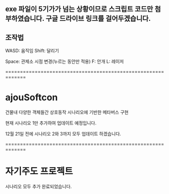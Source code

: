 ## exe 파일이 5기가가 넘는 상황이므로 스크립트 코드만 첨부하였습니다. 구글 드라이브 링크를 걸어두겠습니다.

## 조작법
WASD: 움직임
Shift: 달리기

Space: 관제소 시점 변경(누르는 동안만 적용)
F: 안개
L: 레이저

=============================================================
# ajouSoftcon

건물내 다양한 객체들간 상호동작 시나리오에 기반한 메타버스 구현

현재 시나리오 1만 추가하여 업데이트 예정입니다.

12월 21일 전에 시나리오 2와 3까지 모두 업데이트 하겠습니다.

=============================================================
# 자기주도 프로젝트

시나리오 모두 추가 완료되었습니다.
